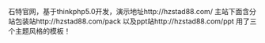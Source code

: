 石特官网，基于thinkphp5.0开发，演示地址http://hzstad88.com/
主站下面含分站包装站http://hzstad88.com/pack
以及ppt站http://hzstad88.com/ppt
用了三个主题风格的模板！
